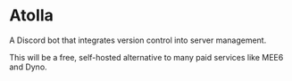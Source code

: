# Atolla
A Discord bot that integrates version control into server management.

This will be a free, self-hosted alternative to many paid services like MEE6 and Dyno.
